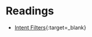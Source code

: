 # Readings

* [Intent Filters](https://developer.android.com/training/basics/intents/filters){:target=_blank}

